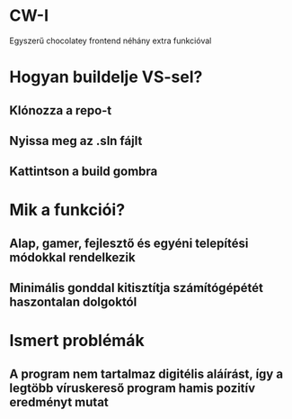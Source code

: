 # CW-I
Egyszerű chocolatey frontend néhány extra funkcióval

# Hogyan buildelje VS-sel?
## Klónozza a repo-t
## Nyissa meg az .sln fájlt
## Kattintson a build gombra

# Mik a funkciói?
## Alap, gamer, fejlesztő és egyéni telepítési módokkal rendelkezik
## Minimális gonddal kitisztítja számítógépétét haszontalan dolgoktól


# Ismert problémák
## A program nem tartalmaz digitélis aláírást, így a legtöbb víruskereső program hamis pozitív eredményt mutat
